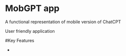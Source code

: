 # MobGPT app

A functional representation of mobile version of ChatCPT 

User friendly application 

#Key Features

*



